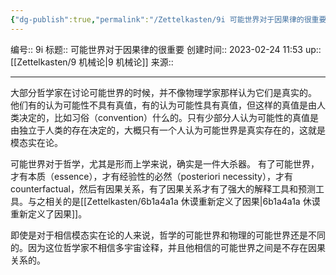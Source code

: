 ```yaml
---
{"dg-publish":true,"permalink":"/Zettelkasten/9i 可能世界对于因果律的很重要/","dgPassFrontmatter":true}
---
```


编号:: 9i
标题:: 可能世界对于因果律的很重要
创建时间:: 2023-02-24 11:53
up:: [[Zettelkasten/9 机械论\|9 机械论]]
来源:: 

---
大部分哲学家在讨论可能世界的时候，并不像物理学家那样认为它们是真实的。
他们有的认为可能性不具有真值，有的认为可能性具有真值，但这样的真值是由人类决定的，比如习俗（convention）什么的。只有少部分人认为可能性的真值是由独立于人类的存在决定的，大概只有一个人认为可能世界是真实存在的，这就是模态实在论。

可能世界对于哲学，尤其是形而上学来说，确实是一件大杀器。
有了可能世界，才有本质（essence），才有经验性的必然（posteriori necessity），才有counterfactual，然后有因果关系，有了因果关系才有了强大的解释工具和预测工具。与之相关的是[[Zettelkasten/6b1a4a1a 休谟重新定义了因果\|6b1a4a1a 休谟重新定义了因果]]。

即使是对于相信模态实在论的人来说，哲学的可能世界和物理的可能世界还是不同的。因为这位哲学家不相信多宇宙诠释，并且他相信的可能世界之间是不存在因果关系的。